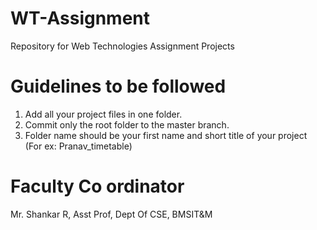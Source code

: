 # WT-Assignment
Repository for Web Technologies Assignment Projects

# Guidelines to be followed
1) Add all your project files in one folder.
2) Commit only the root folder to the master branch.
3) Folder name should be your first name and short title of your project (For ex: Pranav_timetable)




# Faculty Co ordinator
Mr. Shankar R, Asst Prof, Dept Of CSE, BMSIT&M


